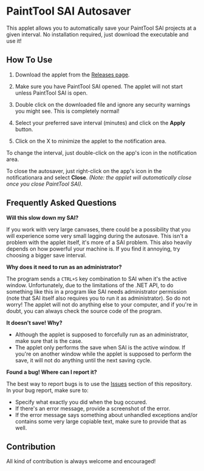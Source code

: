 # PaintTool SAI Autosaver

This applet allows you to automatically save your PaintTool SAI projects at a given interval. No installation required, just download the executable and use it!

## How To Use

1. Download the applet from the [Releases page](https://github.com/jozsefsallai/sai-autosaver/releases).

2. Make sure you have PaintTool SAI opened. The applet will not start unless PaintTool SAI is open.

3. Double click on the downloaded file and ignore any security warnings you might see. This is completely normal!

4. Select your preferred save interval (minutes) and click on the **Apply** button.

5. Click on the X to minimize the applet to the notification area.

To change the interval, just double-click on the app's icon in the notification area.

To close the autosaver, just right-click on the app's icon in the notificationara and select **Close**. *(Note: the applet will automatically close once you close PaintTool SAI).*

## Frequently Asked Questions

**Will this slow down my SAI?**

If you work with very large canvases, there could be a possibility that you will experience some very small lagging during the autosave. This isn't a problem with the applet itself, it's more of a SAI problem. This also heavily depends on how powerful your machine is. If you find it annoying, try choosing a bigger save interval.

**Why does it need to run as an administrator?**

The program sends a `CTRL+S` key combination to SAI when it's the active window. Unfortunately, due to the limitations of the .NET API, to do something like this in a program like SAI needs administrator permission (note that SAI itself also requires you to run it as administrator). So do not worry! The applet will not do anything else to your computer, and if you're in doubt, you can always check the source code of the program. 

**It doesn't save! Why?**

 * Although the applet is supposed to forcefully run as an administrator, make sure that is the case.
 * The applet only performs the save when SAI is the active window. If you're on another window while the applet is supposed to perform the save, it will not do anything until the next saving cycle.

**Found a bug! Where can I report it?**

The best way to report bugs is to use the [Issues](https://github.com/jozsefsallai/sai-autosaver/issues) section of this repository. In your bug report, make sure to:

 * Specify what exactly you did when the bug occured.
 * If there's an error message, provide a screenshot of the error.
 * If the error message says something about unhandled exceptions and/or contains some very large copiable text, make sure to provide that as well.

## Contribution

All kind of contribution is always welcome and encouraged!
